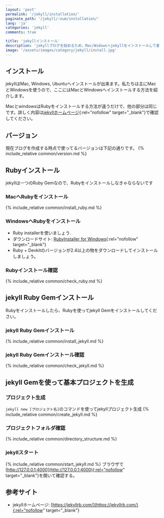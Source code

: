 ```yaml
---
layout: 'post'
permalink: '/jekyll/installation/'
paginate_path: '/jekyll/:num/installation/'
lang: 'ja'
categories: 'jekyll'
comments: true

title: 'jekyllインストール'
description: 'jekyllブログを始めるため、Mac/Widowsへjekyllをインストールして基本プロジェクトを生成しましょう。'
image: '/assets/images/category/jekyll/install.jpg'
---
```


## インストール
jekyllはMac, Windows, Ubuntuへインストールが出来ます。私たちは主にMacとWindowsを使うので、ここにはMacとWindowsへインストールする方法を紹介します。

MacとwindowsはRubyをインストールする方法が違うだけで、他の部分は同じです。詳しく内容は[jekyllホームページ](https://jekyllrb.com/docs/installation/){:rel="nofollow" target="_blank"}で確認してください。

## バージョン
現在ブログを作成する時点で使ってるバージョンは下記の通りです。
{% include_relative common/version.md %}

## Rubyインストール
jekyllは一つのRuby Gemなので、Rubyをインストールしなきゃならないです

### MacへRubyをインストール
{% include_relative common/install_ruby.md %}

### WindowsへRubyをインストール
- Ruby installerを使いましょう.
- ダウンロードサイト: [RubyInstaller for Windows](https://rubyinstaller.org/downloads/){:rel="nofollow" target="_blank"}
- Ruby + Devkitのバージョンが2.4以上の物をダウンロードしてインストールしましょう。

### Rubyインストール確認
{% include_relative common/check_ruby.md %}

## jekyll Ruby Gemインストール
Rubyをインストールしたら、Rubyを使ってjekyll Gemをインストールしてください。

### jekyll Ruby Gemインストール
{% include_relative common/install_jekyll.md %}

### jekyll Ruby Gemインストール確認
{% include_relative common/check_jekyll.md %}

## jekyll Gemを使って基本プロジェクトを生成
### プロジェクト生成
```jekyll new [プロジェクト名]```のコマンドを使ってjekyllプロジェクト生成
{% include_relative common/create_jekyll.md %}

### プロジェクトフォルダ確認
{% include_relative common/directory_structure.md %}

### jekyllスタート
{% include_relative common/start_jekyll.md %}
ブラウザで[http://127.0.0.1:4000](http://127.0.0.1:4000){:rel="nofollow" target="_blank"}を開いて確認する。

## 参考サイト
- jekyllホームページ: [https://jekyllrb.com/](https://jekyllrb.com/){:rel="nofollow" target="_blank"}